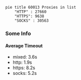 
```mermaid
pie title 60013 Proxies in list
    "HTTP" : 27660
    "HTTPS": 9638
    "SOCKS" : 30563
```

### Some Info
#### Average Timeout

- mixed: 3.6s
- http: 1.9s
- https: 8.2s
- socks: 5.2s